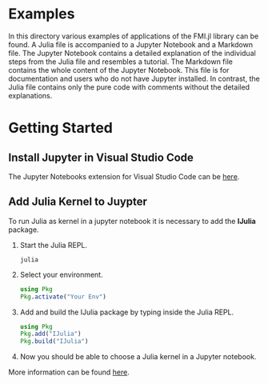 # Examples
In this directory various examples of applications of the FMI.jl library can be found. A Julia file is accompanied to a Jupyter Notebook and a Markdown file. The Jupyter Notebook contains a detailed explanation of the individual steps from the Julia file and resembles a tutorial. The Markdown file contains the whole content of the Jupyter Notebook. This file is for documentation and users who do not have Jupyter installed. In contrast, the Julia file contains only the pure code with comments without the detailed explanations.


# Getting Started

## Install Jupyter in Visual Studio Code
The Jupyter Notebooks extension for Visual Studio Code can be [here](https://marketplace.visualstudio.com/items?itemName=ms-toolsai.jupyter).

## Add Julia Kernel to Juypter
To run Julia as kernel in a jupyter notebook it is necessary to add the **IJulia** package.

1. Start the Julia REPL.

    ```
    julia
    ```

2. Select your environment.
    ```julia
    using Pkg
    Pkg.activate("Your Env")
    ```
 
3. Add and build the IJulia package by typing inside the Julia REPL.

    ```julia
    using Pkg
    Pkg.add("IJulia")
    Pkg.build("IJulia")
    ```

4. Now you should be able to choose a Julia kernel in a Jupyter notebook.


More information can be found [here](https://towardsdatascience.com/how-to-best-use-julia-with-jupyter-82678a482677).
